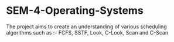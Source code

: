 # SEM-4-Operating-Systems
The project aims to create an understanding of various scheduling algorithms such as :- FCFS, SSTF, Look, C-Look, Scan and C-Scan
